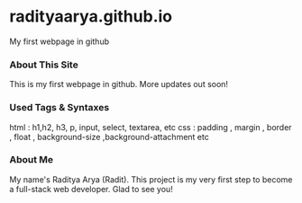 # radityaarya.github.io
My first webpage in github

### About This Site
This is my first webpage in github. More updates out soon!
### Used Tags & Syntaxes
html : h1,h2, h3, p, input, select, textarea, etc
css  : padding , margin , border , float , background-size ,background-attachment etc
### About Me
My name's Raditya Arya (Radit). This project is my very first step to become a full-stack web developer. Glad to see you!